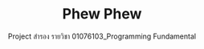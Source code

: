 <h1 align="center">Phew Phew</h1>
<p align="center">Project สำรอง รายวิชา 01076103_Programming Fundamental</p>
